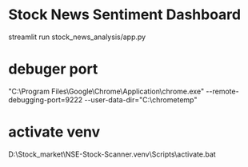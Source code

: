 # Stock News Sentiment Dashboard

streamlit run stock_news_analysis/app.py

# debuger port
"C:\Program Files\Google\Chrome\Application\chrome.exe" --remote-debugging-port=9222 --user-data-dir="C:\chrometemp"

# activate venv
D:\Stock_market\NSE-Stock-Scanner\.venv\Scripts\activate.bat